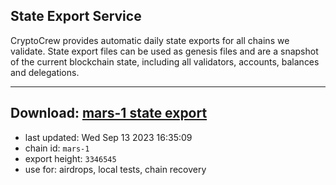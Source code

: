 ## State Export Service
CryptoCrew provides automatic daily state exports for all chains we validate. State export files can be used as genesis files and are a snapshot of the current blockchain state, including all validators, accounts, balances and delegations.

---
**Download: [mars-1 state export](https://dl.ccvalidators.com/SERVICE/mars/mars-1_export_3346545.json)**
---

- last updated: Wed Sep 13 2023 16:35:09
- chain id: `mars-1`
- export height: `3346545`
- use for: airdrops, local tests, chain recovery
